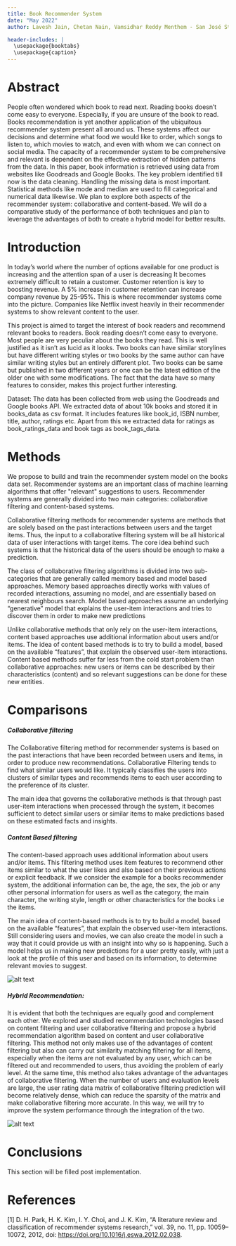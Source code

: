 ```yaml
---
title: Book Recommender System
date: "May 2022"
author: Lavesh Jain, Chetan Nain, Vamsidhar Reddy Menthem - San José State University

header-includes: |
  \usepackage{booktabs}
  \usepackage{caption}
---
```


# Abstract

People often wondered which book to read next. Reading books doesn’t come easy to everyone. Especially, if you are unsure of the book to read. Books recommendation is yet another application of the ubiquitous recommender system present all around us. These systems affect our decisions and determine what food we would like to order, which songs to listen to, which movies to watch, and even with whom we can connect on social media. The capacity of a recommender system to be comprehensive and relevant is dependent on the effective extraction of hidden patterns from the data. In this paper, book information is retrieved using data from websites like Goodreads and Google Books. The key problem identified till now is the data cleaning. Handling the missing data is most important. Statistical methods like mode and median are used to fill categorical and numerical data likewise. We plan to explore both aspects of the recommender system: collaborative and content-based. We will do a comparative study of the performance of both techniques and plan to leverage the advantages of both to create a hybrid model for better results.

# Introduction
In today’s world where the number of options available for one product is increasing and the attention span of a user is decreasing It becomes extremely difficult to retain a customer. Customer retention is key to boosting revenue. A 5% increase in customer retention can increase company revenue by 25-95%. This is where recommender systems come into the picture. Companies like Netflix invest heavily in their recommender systems to show relevant content to the user.

This project is aimed to target the interest of book readers and recommend relevant books to readers. Book reading doesn’t come easy to everyone. Most people are very peculiar about the books they read. This is well justified as it isn’t as lucid as it looks. Two books can have similar storylines but have different writing styles or two books by the same author can have similar writing styles but an entirely different plot. Two books can be same but published in two different years or one can be the latest edition of the older one with some modifications. The fact that the data have so many features to consider, makes this project further interesting. 

Dataset:
The data has been collected from web using the Goodreads and Google books API. We extracted data of about 10k books and stored it in books_data as csv format. It includes features like book_id, ISBN number, title, author, ratings etc. Apart from this we extracted data for ratings as book_ratings_data and book tags as book_tags_data.
# Methods

We propose to build and train the recommender system model on the books data set. Recommender systems are an important class of machine learning algorithms that offer "relevant" suggestions to users. Recommender systems are generally divided into two main categories: collaborative filtering and content-based systems.

Collaborative filtering methods for recommender systems are methods that are solely based on the past interactions between users and the target items. Thus, the input to a collaborative filtering system will be all historical data of user interactions with target items. The core idea behind such systems is that the historical data of the users should be enough to make a prediction.

The class of collaborative filtering algorithms is divided into two sub-categories that are generally called memory based and model based approaches. Memory based approaches directly works with values of recorded interactions, assuming no model, and are essentially based on nearest neighbours search. Model based approaches assume an underlying “generative” model that explains the user-item interactions and tries to discover them in order to make new predictions

Unlike collaborative methods that only rely on the user-item interactions, content based approaches use additional information about users and/or items. The idea of content based methods is to try to build a model, based on the available “features”, that explain the observed user-item interactions. Content based methods suffer far less from the cold start problem than collaborative approaches: new users or items can be described by their characteristics (content) and so relevant suggestions can be done for these new entities.

# Comparisons

##### Collaborative filtering
The Collaborative filtering method for recommender systems is based on the past interactions that have been recorded between users and items, in order to produce new recommendations. Collaborative Filtering tends to find what similar users would like. It typically classifies the users into clusters of similar types and recommends items to each user according to the preference of its cluster. 

The main idea that governs the collaborative methods is that through past user-item interactions when processed through the system, it becomes sufficient to detect similar users or similar items to make predictions based on these estimated facts and insights.

##### Content Based filtering
The content-based approach uses additional information about users and/or items. This filtering method uses item features to recommend other items similar to what the user likes and also based on their previous actions or explicit feedback. If we consider the example for a books recommender system, the additional information can be, the age, the sex, the job or any other personal information for users as well as the category, the main character, the writing style, length or other characteristics for the books i.e the items. 

The main idea of content-based methods is to try to build a model, based on the available “features”, that explain the observed user-item interactions. Still considering users and movies, we can also create the model in such a way that it could provide us with an insight into why so is happening. Such a model helps us in making new predictions for a user pretty easily, with just a look at the profile of this user and based on its information, to determine relevant movies to suggest. 

![alt text](https://github.com/ChetanNain/CMPE-255-Final-Project/blob/main/Paper/Images/recommend.png)

##### Hybrid Recommendation:

It is evident that both the techniques are equally good and complement each other. We explored and studied recommendation technologies based on content filtering and user collaborative filtering and propose a hybrid recommendation algorithm based on content and user collaborative filtering. This method not only makes use of the advantages of content filtering but also can carry out similarity matching filtering for all items, especially when the items are not evaluated by any user, which can be filtered out and recommended to users, thus avoiding the problem of early level. At the same time, this method also takes advantage of the advantages of collaborative filtering. When the number of users and evaluation levels are large, the user rating data matrix of collaborative filtering prediction will become relatively dense, which can reduce the sparsity of the matrix and make collaborative filtering more accurate. In this way, we will try to improve the system performance through the integration of the two.

![alt text](https://github.com/ChetanNain/CMPE-255-Final-Project/blob/main/Paper/Images/Hybrid.png)



# Conclusions

This section will be filled post implementation.


# References
[1]
D. H. Park, H. K. Kim, I. Y. Choi, and J. K. Kim, “A literature review and classification of recommender systems research,” vol. 39, no. 11, pp. 10059–10072, 2012, doi: https://doi.org/10.1016/j.eswa.2012.02.038.

